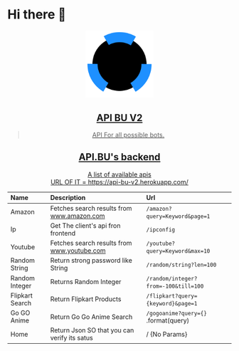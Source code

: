 
# Hi there 👋

<div align="center">
  <img src="logo.svg" width="30%" min-width="100px"/>
  <a href="http://botsuniverse.ml"
</div>

## API BU V2
> API For all possible bots.
  
## API.BU's backend

A list of available apis<br>
URL OF IT = https://api-bu-v2.herokuapp.com/  <br>

| Name | Description | Url |
|:-----|:------------|:----|
| Amazon | Fetches search results from www.amazon.com | `/amazon?query=Keyword&page=1 `|
| Ip | Get The client's api fron frontend | `/ipconfig `|
| Youtube | Fetches search results from www.youtube.com  | `/youtube?query=Keyword&max=10 `|
| Random String | Return strong password like String | `/random/string?len=100 `|
| Random Integer | Returns Random Integer | `/random/integer?from=-100&till=100`|
| Flipkart Search | Return Flipkart Products | `/flipkart?query={keyword}&page=1`|
| Go GO Anime | Return Go Go Anime Search | `/gogoanime?query={}` .format(query)  |
| Home | Return Json SO that you can verify its satus | / {No Params} |
 
